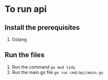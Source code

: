 # To run api

## Install the prerequisites
1. Golang

## Run the files
1. Run the command ```go mod tidy```
2. Run the main.go file ```go run cmd/api/main.go```
